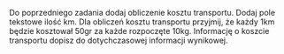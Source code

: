 Do poprzedniego zadania dodaj obliczenie kosztu transportu. Dodaj pole tekstowe ilość km. Dla obliczeń kosztu transportu przyjmij, że każdy 1km będzie kosztował 50gr za każde rozpoczęte 10kg. Informację o koszcie transportu dopisz do dotychczasowej informacji wynikowej.
